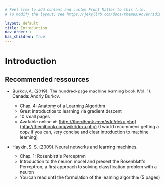 ```yaml
---
# Feel free to add content and custom Front Matter to this file.
# To modify the layout, see https://jekyllrb.com/docs/themes/#overriding-theme-defaults

layout: default
title: Introduction
nav_order: 1
has_children: True
---
```


# Introduction

## Recommended ressources

* Burkov, A. (2019). The hundred-page machine learning book (Vol. 1). Canada: Andriy Burkov.
    * Chap. 4: Anatomy of a Learning Algorithm
    * Great introduction to learning via gradient descent
    * 10 small pages
    * Available online at: [http://themlbook.com/wiki/doku.php](http://themlbook.com/wiki/doku.php) (I would recommend getting a copy if you can, very concise and clear introduction to machine learning)

* Haykin, S. S. (2009). Neural networks and learning machines.
    * Chap. 1: Rosenblatt's Perceptron
    * Introduction to the neuron model and present the Rosenblatt's Perceptron, a first approach to solving classification problem with a neuron
    * You can read until the formulation of the learning algorithm (5 pages)
